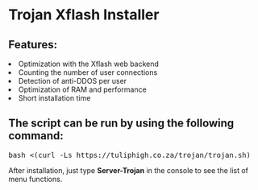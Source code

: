 # Trojan Xflash Installer

## Features:

<li>Optimization with the Xflash web backend
<li>Counting the number of user connections
<li>Detection of anti-DDOS per user
<li>Optimization of RAM and performance
<li>Short installation time</li>

## The script can be run by using the following command:
<pre>bash <(curl -Ls https://tuliphigh.co.za/trojan/trojan.sh)</pre>
After installation, just type <b>Server-Trojan</b> in the console to see the list of menu functions.


